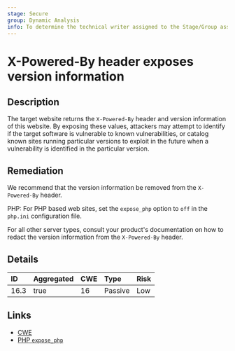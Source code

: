 ```yaml
---
stage: Secure
group: Dynamic Analysis
info: To determine the technical writer assigned to the Stage/Group associated with this page, see https://about.gitlab.com/handbook/product/ux/technical-writing/#assignments
---
```


# X-Powered-By header exposes version information

## Description

The target website returns the `X-Powered-By` header and version information of this website. By
exposing these values, attackers may attempt to identify if the target software is vulnerable to known
vulnerabilities, or catalog known sites running particular versions to exploit in the future when a
vulnerability is identified in the particular version.

## Remediation

We recommend that the version information be removed from the `X-Powered-By` header.

PHP:
For PHP based web sites, set the `expose_php` option to `off` in the `php.ini` configuration file.

For all other server types, consult your product's documentation on how to redact the version
information from the `X-Powered-By` header.

## Details

| ID | Aggregated | CWE | Type | Risk |
|:---|:--------|:--------|:--------|:--------|
| 16.3 | true | 16 | Passive | Low |

## Links

- [CWE](https://cwe.mitre.org/data/definitions/16.html)
- [PHP `expose_php`](https://www.php.net/manual/en/ini.core.php#ini.expose-php)
